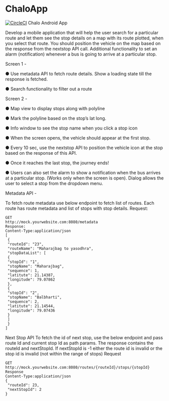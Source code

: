 # ChaloApp
[![CircleCI](https://circleci.com/gh/Saisreenivas/ChaloApp.svg?style=svg)](https://circleci.com/gh/Saisreenivas/ChaloApp)
Chalo Android App

Develop a mobile application that will help the user search for a particular route and let them see the stop
details on a map with its route plotted, when you select that route. You should position the vehicle on the
map based on the response from the nextstop API call.
Additional functionality to set an alarm (notification) whenever a bus is going to arrive at a particular stop.

Screen 1 -

● Use metadata API to fetch route details. Show a loading state till the response is fetched.

● Search functionality to filter out a route


Screen 2 -

● Map view to display stops along with polyline

● Mark the polyline based on the stop’s lat long.

● Info window to see the stop name when you click a stop icon

● When the screen opens, the vehicle should appear at the first stop.

● Every 10 sec, use the nextstop API to position the vehicle icon at the stop based on the response of this API.

● Once it reaches the last stop, the journey ends!

● Users can also set the alarm to show a notification when the bus arrives at a particular stop. (Works only when
the screen is open). Dialog allows the user to select a stop from the dropdown menu.


Metadata API -

To fetch route metadata use below endpoint to fetch list of routes. Each route has route metadata and list
of stops with stop details.
Request:

```
GET
http://mock.yourwebsite.com:8080/metadata
Response:
Content-Type:application/json
[
 {
 "routeId": "23",
 "routeName": "Maharajbag to yasodhra",
 "stopDataList": [
 {
 "stopId": "1",
 "stopName": "Maharajbag",
 "sequence": 1,
 "latitute": 21.14387,
 "longitude": 79.07862
 },
 {
 "stopId": "2",
 "stopName": "Balbharti",
 "sequence": 2,
 "latitute": 21.14544,
 "longitude": 79.07436
 }
 ]
 }
]
```


Next Stop API
To fetch the id of next stop, use the below endpoint and pass route Id and current stop Id as path params.
The response contains the routeId and nextStopId.
If nextStopId is -1 either the route id is invalid or the stop id is invalid (not within the range of stops)
Request

```
GET
http://mock.yourwebsite.com:8080/routes/{routeId}/stops/{stopId}
Response
Content-Type:application/json
{
 "routeId": 23,
 "nextStopId": 2
}
```
